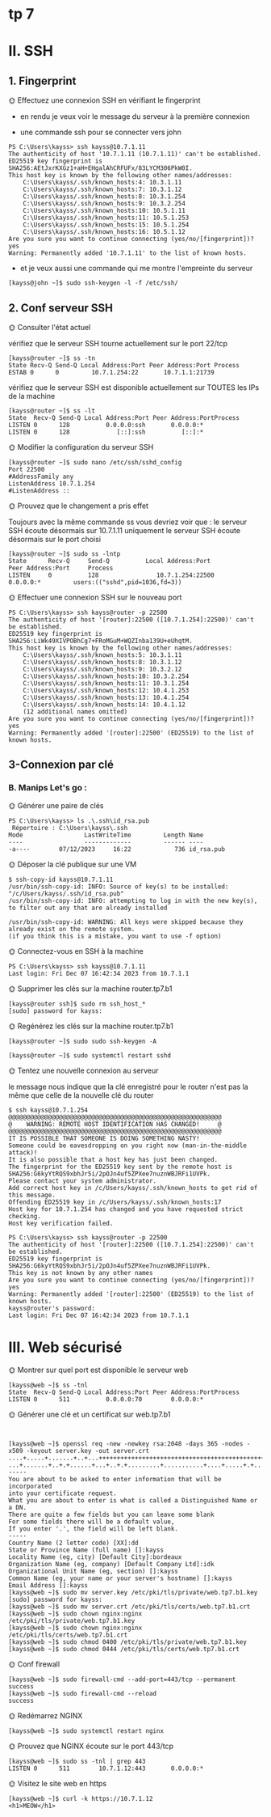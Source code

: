 # tp 7

# II. SSH

## 1. Fingerprint

🌞 Effectuez une connexion SSH en vérifiant le fingerprint

- en rendu je veux voir le message du serveur à la première connexion

- une commande ssh pour se connecter vers john

``````
PS C:\Users\kayss> ssh kayss@10.7.1.11
The authenticity of host '10.7.1.11 (10.7.1.11)' can't be established.
ED25519 key fingerprint is SHA256:AEtJxrKXGz1+aH+EHgalAhCRFUFx/83LYCM306PkW0I.
This host key is known by the following other names/addresses:
    C:\Users\kayss/.ssh/known_hosts:4: 10.3.1.11
    C:\Users\kayss/.ssh/known_hosts:7: 10.3.1.12
    C:\Users\kayss/.ssh/known_hosts:8: 10.3.1.254
    C:\Users\kayss/.ssh/known_hosts:9: 10.3.2.254
    C:\Users\kayss/.ssh/known_hosts:10: 10.5.1.11
    C:\Users\kayss/.ssh/known_hosts:11: 10.5.1.253
    C:\Users\kayss/.ssh/known_hosts:15: 10.5.1.254
    C:\Users\kayss/.ssh/known_hosts:16: 10.5.1.12
Are you sure you want to continue connecting (yes/no/[fingerprint])? yes
Warning: Permanently added '10.7.1.11' to the list of known hosts.
``````
- et je veux aussi une commande qui me montre l'empreinte du serveur
``````
[kayss@john ~]$ sudo ssh-keygen -l -f /etc/ssh/
``````
## 2. Conf serveur SSH

🌞 Consulter l'état actuel

vérifiez que le serveur SSH tourne actuellement sur le port 22/tcp

``````````
[kayss@router ~]$ ss -tn
State Recv-Q Send-Q Local Address:Port Peer Address:Port Process
ESTAB 0      0         10.7.1.254:22       10.7.1.1:21739
``````````
vérifiez que le serveur SSH est disponible actuellement sur TOUTES les IPs de la machine

````````
[kayss@router ~]$ ss -lt
State  Recv-Q Send-Q Local Address:Port Peer Address:PortProcess
LISTEN 0      128          0.0.0.0:ssh       0.0.0.0:*
LISTEN 0      128             [::]:ssh          [::]:*
````````
🌞 Modifier la configuration du serveur SSH

``````````
[kayss@router ~]$ sudo nano /etc/ssh/sshd_config
Port 22500
#AddressFamily any
ListenAddress 10.7.1.254
#ListenAddress ::
``````````
🌞 Prouvez que le changement a pris effet

Toujours avec la même commande ss vous devriez voir que : le serveur SSH écoute désormais sur 10.7.1.11 uniquement le serveur SSH écoute désormais sur le port choisi

````````
[kayss@router ~]$ sudo ss -lntp
State      Recv-Q     Send-Q          Local Address:Port            Peer Address:Port     Process
LISTEN     0          128                10.7.1.254:22500                0.0.0.0:*         users:(("sshd",pid=1036,fd=3))
````````
🌞 Effectuer une connexion SSH sur le nouveau port

````````
PS C:\Users\kayss> ssh kayss@router -p 22500
The authenticity of host '[router]:22500 ([10.7.1.254]:22500)' can't be established.
ED25519 key fingerprint is SHA256:LiWk49XIVPOBhCg7+FRoMGuM+WQZInba139U+eUhqtM.
This host key is known by the following other names/addresses:
    C:\Users\kayss/.ssh/known_hosts:5: 10.3.1.11
    C:\Users\kayss/.ssh/known_hosts:8: 10.3.1.12
    C:\Users\kayss/.ssh/known_hosts:9: 10.3.2.12
    C:\Users\kayss/.ssh/known_hosts:10: 10.3.2.254
    C:\Users\kayss/.ssh/known_hosts:11: 10.3.1.254
    C:\Users\kayss/.ssh/known_hosts:12: 10.4.1.253
    C:\Users\kayss/.ssh/known_hosts:13: 10.4.1.254
    C:\Users\kayss/.ssh/known_hosts:14: 10.4.1.12
    (12 additional names omitted)
Are you sure you want to continue connecting (yes/no/[fingerprint])? yes
Warning: Permanently added '[router]:22500' (ED25519) to the list of known hosts.
````````
## 3-Connexion par clé

### B. Manips Let's go : 

🌞 Générer une paire de clés

``````
PS C:\Users\kayss> ls .\.ssh\id_rsa.pub
 Répertoire : C:\Users\kayss\.ssh
Mode                 LastWriteTime         Length Name
----                 -------------         ------ ----
-a----        07/12/2023     16:22            736 id_rsa.pub
````````

🌞 Déposer la clé publique sur une VM

````````
$ ssh-copy-id kayss@10.7.1.11
/usr/bin/ssh-copy-id: INFO: Source of key(s) to be installed: "/c/Users/kayss/.ssh/id_rsa.pub"
/usr/bin/ssh-copy-id: INFO: attempting to log in with the new key(s), to filter out any that are already installed

/usr/bin/ssh-copy-id: WARNING: All keys were skipped because they already exist on the remote system.
(if you think this is a mistake, you want to use -f option)
````````
🌞 Connectez-vous en SSH à la machine

````````````
PS C:\Users\kayss> ssh kayss@10.7.1.11
Last login: Fri Dec 07 16:42:34 2023 from 10.7.1.1
``````````````
🌞 Supprimer les clés sur la machine router.tp7.b1

````````
[kayss@router ssh]$ sudo rm ssh_host_*
[sudo] password for kayss:
````````
🌞 Regénérez les clés sur la machine router.tp7.b1

````````
[kayss@router ~]$ sudo sudo ssh-keygen -A

[kayss@router ~]$ sudo systemctl restart sshd
````````
🌞 Tentez une nouvelle connexion au serveur

le message nous indique que la clé enregistré pour le router n'est pas la même que celle de la nouvelle clé du router

````````
$ ssh kayss@10.7.1.254
@@@@@@@@@@@@@@@@@@@@@@@@@@@@@@@@@@@@@@@@@@@@@@@@@@@@@@@@@@@
@    WARNING: REMOTE HOST IDENTIFICATION HAS CHANGED!     @
@@@@@@@@@@@@@@@@@@@@@@@@@@@@@@@@@@@@@@@@@@@@@@@@@@@@@@@@@@@
IT IS POSSIBLE THAT SOMEONE IS DOING SOMETHING NASTY!
Someone could be eavesdropping on you right now (man-in-the-middle attack)!
It is also possible that a host key has just been changed.
The fingerprint for the ED25519 key sent by the remote host is
SHA256:G6kyYtRQS9xbhJr5i/2pOJn4uf5ZPXee7nuznWBJRFi1UVPk.
Please contact your system administrator.
Add correct host key in /c/Users/kayss/.ssh/known_hosts to get rid of this message.
Offending ED25519 key in /c/Users/kayss/.ssh/known_hosts:17
Host key for 10.7.1.254 has changed and you have requested strict checking.
Host key verification failed.
````````
````````
PS C:\Users\kayss> ssh kayss@router -p 22500
The authenticity of host '[router]:22500 ([10.7.1.254]:22500)' can't be established.
ED25519 key fingerprint is SHA256:G6kyYtRQS9xbhJr5i/2pOJn4uf5ZPXee7nuznWBJRFi1UVPk.
This key is not known by any other names
Are you sure you want to continue connecting (yes/no/[fingerprint])? yes
Warning: Permanently added '[router]:22500' (ED25519) to the list of known hosts.
kayss@router's password:
Last login: Fri Dec 07 16:42:34 2023 from 10.7.1.1
````````
# III. Web sécurisé

🌞 Montrer sur quel port est disponible le serveur web

``````
[kayss@web ~]$ ss -tnl
State  Recv-Q Send-Q Local Address:Port Peer Address:PortProcess
LISTEN 0      511          0.0.0.0:70        0.0.0.0:*
``````
🌞 Générer une clé et un certificat sur web.tp7.b1

````````


[kayss@web ~]$ openssl req -new -newkey rsa:2048 -days 365 -nodes -x509 -keyout server.key -out server.crt
....+.....+.......+..+...+++++++++++++++++++++++++++++++++++++++++++++++++++++++++++++++++*......+.......+++++++++++++++++++++++++++++++++++++++++++++++++++++++++++++++++*.......+..+....+...............+......+...........+....+......+...........................+.....+...+...+......+.+............+........+....+........+......+.......+.....+....+.....+....+.....+................+...+...+........+......+....+..+.........+.............+..+....+.....+.+...+........+....+.....+.+........+...................+..+.+...............+............+..+.............+.....+.+......+........+...+...+..........+...........+++++++++++++++++++++++++++++++++++++++++++++++++++++++++++++++++
...+.......+..+.+......+...+..+.+.........+...........+....+.....+.+........+....+......+..+.......+..+...+.+.........+............+........+++++++++++++++++++++++++++++++++++++++++++++++++++++++++++++++++*.....+++++++++++++++++++++++++++++++++++++++++++++++++++++++++++++++++*.+.....+.......+.....+.........+.+...+..+.......+......+......+.........+..+...+++++++++++++++++++++++++++++++++++++++++++++++++++++++++++++++++
-----
You are about to be asked to enter information that will be incorporated
into your certificate request.
What you are about to enter is what is called a Distinguished Name or a DN.
There are quite a few fields but you can leave some blank
For some fields there will be a default value,
If you enter '.', the field will be left blank.
-----
Country Name (2 letter code) [XX]:dd
State or Province Name (full name) []:kayss
Locality Name (eg, city) [Default City]:bordeaux
Organization Name (eg, company) [Default Company Ltd]:idk
Organizational Unit Name (eg, section) []:kayss
Common Name (eg, your name or your server's hostname) []:kayss
Email Address []:kayss
[kayss@web ~]$ sudo mv server.key /etc/pki/tls/private/web.tp7.b1.key
[sudo] password for kayss:
[kayss@web ~]$ sudo mv server.crt /etc/pki/tls/certs/web.tp7.b1.crt
[kayss@web ~]$ sudo chown nginx:nginx /etc/pki/tls/private/web.tp7.b1.key
[kayss@web ~]$ sudo chown nginx:nginx /etc/pki/tls/certs/web.tp7.b1.crt
[kayss@web ~]$ sudo chmod 0400 /etc/pki/tls/private/web.tp7.b1.key
[kayss@web ~]$ sudo chmod 0444 /etc/pki/tls/certs/web.tp7.b1.crt
````````
🌞 Conf firewall
````````
[kayss@web ~]$ sudo firewall-cmd --add-port=443/tcp --permanent
success
[kayss@web ~]$ sudo firewall-cmd --reload
success
````````

🌞 Redémarrez NGINX

````````````
[kayss@web ~]$ sudo systemctl restart nginx
``````````````

🌞 Prouvez que NGINX écoute sur le port 443/tcp

````````
[kayss@web ~]$ sudo ss -tnl | grep 443
LISTEN 0      511        10.7.1.12:443       0.0.0.0:*
`````````
🌞 Visitez le site web en https

````````
[kayss@web ~]$ curl -k https://10.7.1.12
<h1>MEOW</h1>
````````